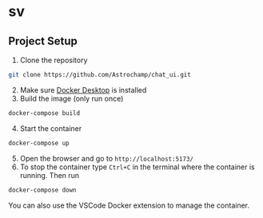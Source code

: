 # sv

## Project Setup
1. Clone the repository
```bash
git clone https://github.com/Astrochamp/chat_ui.git
```
2. Make sure [Docker Desktop](https://www.docker.com/) is installed
3. Build the image (only run once)
```bash
docker-compose build
```
4. Start the container
```bash
docker-compose up
```
5. Open the browser and go to `http://localhost:5173/`
6. To stop the container type `Ctrl+C` in the terminal where the container is running.
Then run
```bash
docker-compose down
```
You can also use the VSCode Docker extension to manage the container.